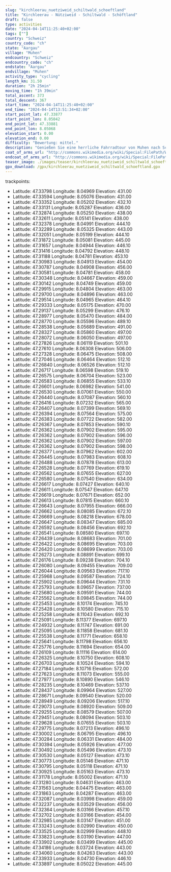 ```yaml
---
slug: "kirchleerau_nuetziweid_schiltwald_schoeftland"
title: "Kirchleerau - Nütziweid - Schiltwald - Schöftland"
draft: false
type: activities
date: "2024-04-14T11:25:40+02:00"
tags: [""]
country: "Schweiz"
country_code: "ch"
state: "Aargau"
village: "Muhen"
endcountry: "Schweiz"
endcountry_code: "ch"
endstate: "Aargau"
endvillage: "Muhen"
activity_type: "cycling"
length_km: 31.50
duration: "2h 25min"
moving_time: "1h 39min"
total_ascent: 373
total_descent: 367
start_time: "2024-04-14T11:25:40+02:00"
end_time: "2024-04-14T13:51:34+02:00"
start_point_lat: 47.33877
start_point_lon: 8.05042
end_point_lat: 47.33881
end_point_lon: 8.05068
elevation_start: 0.00
elevation_end: 0.00
difficulty: "Bewertung: mittel."
description: "Genießen Sie eine herrliche Fahrradtour von Muhen nach Schöftland über Kirchleerau, Nütziweid und Schiltwald. Die 31,50 km lange Strecke bietet eine angenehme Mischung aus leichten Anstiegen und entspannenden Abfahrten. Die Tour dauert insgesamt 2 Stunden und 25 Minuten, einschließlich Pausen, und bietet ein Gesamterlebnis mit 373 Metern Aufstieg und 367 Metern Abstieg"
coat_of_arms_url: "http://commons.wikimedia.org/wiki/Special:FilePath/Wappen%20Muhen%20AG.svg"
endcoat_of_arms_url: "http://commons.wikimedia.org/wiki/Special:FilePath/Wappen%20Muhen%20AG.svg"
teaser_image: ./images/teaser/kirchleerau_nuetziweid_schiltwald_schoeftland.webp
gpx_download: /gpx/kirchleerau_nuetziweid_schiltwald_schoeftland.gpx
---
```

trackpoints: 
  - Latitude: 47.33798
    Longitude: 8.04969
    Elevation: 431.00
  - Latitude: 47.33594
    Longitude: 8.05076
    Elevation: 431.00
  - Latitude: 47.33352
    Longitude: 8.05202
    Elevation: 432.10
  - Latitude: 47.33131
    Longitude: 8.05287
    Elevation: 436.00
  - Latitude: 47.32874
    Longitude: 8.05250
    Elevation: 438.00
  - Latitude: 47.32611
    Longitude: 8.05141
    Elevation: 438.00
  - Latitude: 47.32378
    Longitude: 8.04991
    Elevation: 444.10
  - Latitude: 47.32289
    Longitude: 8.05325
    Elevation: 443.00
  - Latitude: 47.32051
    Longitude: 8.05199
    Elevation: 444.10
  - Latitude: 47.31872
    Longitude: 8.05081
    Elevation: 445.00
  - Latitude: 47.31657
    Longitude: 8.04944
    Elevation: 446.10
  - Latitude: 47.31416
    Longitude: 8.04792
    Elevation: 448.10
  - Latitude: 47.31188
    Longitude: 8.04781
    Elevation: 453.10
  - Latitude: 47.30983
    Longitude: 8.04913
    Elevation: 454.00
  - Latitude: 47.30787
    Longitude: 8.04908
    Elevation: 456.00
  - Latitude: 47.30581
    Longitude: 8.04781
    Elevation: 458.00
  - Latitude: 47.30348
    Longitude: 8.04667
    Elevation: 459.00
  - Latitude: 47.30142
    Longitude: 8.04749
    Elevation: 459.00
  - Latitude: 47.29915
    Longitude: 8.04804
    Elevation: 463.00
  - Latitude: 47.29700
    Longitude: 8.04896
    Elevation: 463.00
  - Latitude: 47.29514
    Longitude: 8.04965
    Elevation: 464.10
  - Latitude: 47.29333
    Longitude: 8.05175
    Elevation: 470.00
  - Latitude: 47.29137
    Longitude: 8.05299
    Elevation: 476.10
  - Latitude: 47.28977
    Longitude: 8.05470
    Elevation: 484.00
  - Latitude: 47.28770
    Longitude: 8.05596
    Elevation: 489.10
  - Latitude: 47.28538
    Longitude: 8.05689
    Elevation: 491.00
  - Latitude: 47.28327
    Longitude: 8.05860
    Elevation: 497.00
  - Latitude: 47.28072
    Longitude: 8.06050
    Elevation: 497.00
  - Latitude: 47.27826
    Longitude: 8.06119
    Elevation: 501.10
  - Latitude: 47.27610
    Longitude: 8.06308
    Elevation: 506.00
  - Latitude: 47.27328
    Longitude: 8.06475
    Elevation: 508.00
  - Latitude: 47.27046
    Longitude: 8.06464
    Elevation: 512.10
  - Latitude: 47.26840
    Longitude: 8.06526
    Elevation: 512.10
  - Latitude: 47.26717
    Longitude: 8.06598
    Elevation: 519.10
  - Latitude: 47.26575
    Longitude: 8.06704
    Elevation: 523.00
  - Latitude: 47.26583
    Longitude: 8.06855
    Elevation: 533.10
  - Latitude: 47.26601
    Longitude: 8.06982
    Elevation: 541.00
  - Latitude: 47.26530
    Longitude: 8.07061
    Elevation: 550.00
  - Latitude: 47.26440
    Longitude: 8.07087
    Elevation: 560.10
  - Latitude: 47.26416
    Longitude: 8.07232
    Elevation: 565.00
  - Latitude: 47.26407
    Longitude: 8.07399
    Elevation: 569.10
  - Latitude: 47.26394
    Longitude: 8.07564
    Elevation: 575.00
  - Latitude: 47.26383
    Longitude: 8.07722
    Elevation: 582.00
  - Latitude: 47.26367
    Longitude: 8.07853
    Elevation: 590.10
  - Latitude: 47.26362
    Longitude: 8.07902
    Elevation: 595.00
  - Latitude: 47.26362
    Longitude: 8.07902
    Elevation: 596.00
  - Latitude: 47.26362
    Longitude: 8.07902
    Elevation: 597.00
  - Latitude: 47.26362
    Longitude: 8.07902
    Elevation: 598.00
  - Latitude: 47.26377
    Longitude: 8.07962
    Elevation: 602.00
  - Latitude: 47.26445
    Longitude: 8.07983
    Elevation: 608.10
  - Latitude: 47.26488
    Longitude: 8.07878
    Elevation: 613.00
  - Latitude: 47.26528
    Longitude: 8.07769
    Elevation: 619.10
  - Latitude: 47.26562
    Longitude: 8.07655
    Elevation: 627.00
  - Latitude: 47.26580
    Longitude: 8.07540
    Elevation: 634.00
  - Latitude: 47.26617
    Longitude: 8.07427
    Elevation: 640.10
  - Latitude: 47.26611
    Longitude: 8.07547
    Elevation: 647.10
  - Latitude: 47.26619
    Longitude: 8.07671
    Elevation: 652.00
  - Latitude: 47.26613
    Longitude: 8.07815
    Elevation: 660.10
  - Latitude: 47.26643
    Longitude: 8.07955
    Elevation: 666.00
  - Latitude: 47.26662
    Longitude: 8.08085
    Elevation: 672.10
  - Latitude: 47.26669
    Longitude: 8.08218
    Elevation: 678.00
  - Latitude: 47.26647
    Longitude: 8.08347
    Elevation: 685.00
  - Latitude: 47.26592
    Longitude: 8.08456
    Elevation: 692.10
  - Latitude: 47.26541
    Longitude: 8.08580
    Elevation: 697.10
  - Latitude: 47.26439
    Longitude: 8.08683
    Elevation: 701.00
  - Latitude: 47.26422
    Longitude: 8.08695
    Elevation: 703.00
  - Latitude: 47.26420
    Longitude: 8.08699
    Elevation: 703.00
  - Latitude: 47.26273
    Longitude: 8.08891
    Elevation: 699.10
  - Latitude: 47.26176
    Longitude: 8.09238
    Elevation: 704.10
  - Latitude: 47.26080
    Longitude: 8.09455
    Elevation: 709.00
  - Latitude: 47.26044
    Longitude: 8.09563
    Elevation: 717.10
  - Latitude: 47.25968
    Longitude: 8.09587
    Elevation: 724.10
  - Latitude: 47.25902
    Longitude: 8.09644
    Elevation: 731.10
  - Latitude: 47.25793
    Longitude: 8.09657
    Elevation: 737.00
  - Latitude: 47.25680
    Longitude: 8.09591
    Elevation: 744.00
  - Latitude: 47.25562
    Longitude: 8.09845
    Elevation: 744.00
  - Latitude: 47.25453
    Longitude: 8.10174
    Elevation: 745.10
  - Latitude: 47.25428
    Longitude: 8.10580
    Elevation: 715.10
  - Latitude: 47.25258
    Longitude: 8.11043
    Elevation: 692.10
  - Latitude: 47.25091
    Longitude: 8.11377
    Elevation: 697.10
  - Latitude: 47.24932
    Longitude: 8.11747
    Elevation: 691.00
  - Latitude: 47.25095
    Longitude: 8.11858
    Elevation: 681.10
  - Latitude: 47.25538
    Longitude: 8.11771
    Elevation: 658.10
  - Latitude: 47.25641
    Longitude: 8.11798
    Elevation: 656.10
  - Latitude: 47.25776
    Longitude: 8.11694
    Elevation: 654.00
  - Latitude: 47.26109
    Longitude: 8.11116
    Elevation: 614.00
  - Latitude: 47.26325
    Longitude: 8.10750
    Elevation: 608.10
  - Latitude: 47.26703
    Longitude: 8.10524
    Elevation: 594.10
  - Latitude: 47.27184
    Longitude: 8.10716
    Elevation: 572.00
  - Latitude: 47.27623
    Longitude: 8.11073
    Elevation: 555.00
  - Latitude: 47.27977
    Longitude: 8.10890
    Elevation: 546.10
  - Latitude: 47.28235
    Longitude: 8.10469
    Elevation: 537.10
  - Latitude: 47.28437
    Longitude: 8.09964
    Elevation: 527.00
  - Latitude: 47.28671
    Longitude: 8.09540
    Elevation: 520.00
  - Latitude: 47.28949
    Longitude: 8.09206
    Elevation: 517.10
  - Latitude: 47.29073
    Longitude: 8.08920
    Elevation: 509.00
  - Latitude: 47.29255
    Longitude: 8.08579
    Elevation: 507.00
  - Latitude: 47.29451
    Longitude: 8.08094
    Elevation: 503.10
  - Latitude: 47.29628
    Longitude: 8.07655
    Elevation: 503.10
  - Latitude: 47.29775
    Longitude: 8.07213
    Elevation: 496.10
  - Latitude: 47.30002
    Longitude: 8.06795
    Elevation: 496.10
  - Latitude: 47.30284
    Longitude: 8.06331
    Elevation: 484.00
  - Latitude: 47.30394
    Longitude: 8.05926
    Elevation: 477.00
  - Latitude: 47.30492
    Longitude: 8.05496
    Elevation: 473.10
  - Latitude: 47.30530
    Longitude: 8.05127
    Elevation: 473.10
  - Latitude: 47.30773
    Longitude: 8.05146
    Elevation: 471.10
  - Latitude: 47.30795
    Longitude: 8.05118
    Elevation: 471.10
  - Latitude: 47.30925
    Longitude: 8.05163
    Elevation: 473.10
  - Latitude: 47.31178
    Longitude: 8.05002
    Elevation: 471.10
  - Latitude: 47.31280
    Longitude: 8.04631
    Elevation: 463.00
  - Latitude: 47.31563
    Longitude: 8.04475
    Elevation: 463.00
  - Latitude: 47.31863
    Longitude: 8.04287
    Elevation: 463.00
  - Latitude: 47.32087
    Longitude: 8.03998
    Elevation: 459.00
  - Latitude: 47.32237
    Longitude: 8.03529
    Elevation: 456.00
  - Latitude: 47.32364
    Longitude: 8.03166
    Elevation: 457.10
  - Latitude: 47.32702
    Longitude: 8.03166
    Elevation: 454.00
  - Latitude: 47.32985
    Longitude: 8.03147
    Elevation: 451.00
  - Latitude: 47.33243
    Longitude: 8.02990
    Elevation: 450.00
  - Latitude: 47.33525
    Longitude: 8.02999
    Elevation: 448.10
  - Latitude: 47.33823
    Longitude: 8.03190
    Elevation: 447.00
  - Latitude: 47.33902
    Longitude: 8.03499
    Elevation: 445.00
  - Latitude: 47.34186
    Longitude: 8.03724
    Elevation: 443.00
  - Latitude: 47.34060
    Longitude: 8.04263
    Elevation: 443.00
  - Latitude: 47.33933
    Longitude: 8.04730
    Elevation: 446.10
  - Latitude: 47.33897
    Longitude: 8.05022
    Elevation: 445.00

